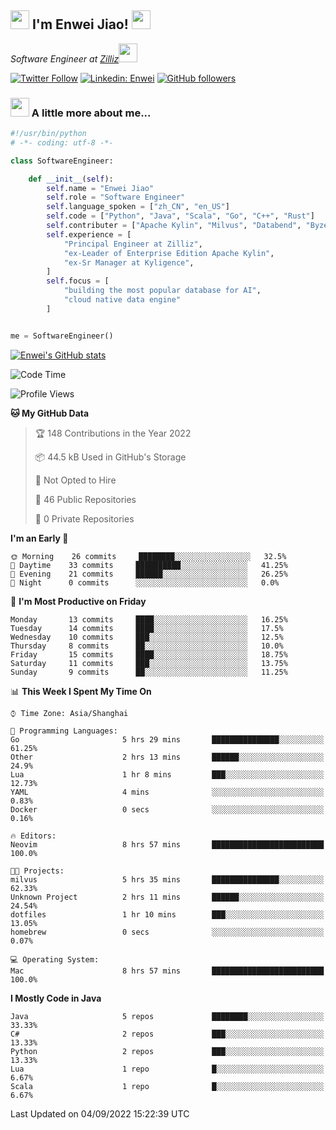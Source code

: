 <h2><img src="https://emojis.slackmojis.com/emojis/images/1531849430/4246/blob-sunglasses.gif?1531849430" width="30"/> I'm  Enwei Jiao! <img src="https://media.giphy.com/media/juBt25nT1KGys/giphy.gif" width=30> </h2>
<!-- <img align='right' src="https://media.giphy.com/media/M9gbBd9nbDrOTu1Mqx/giphy.gif" width="230"> -->
<p><em>Software Engineer at <a href="https://zilliz.com/">Zilliz</a><img src="https://media.giphy.com/media/WUlplcMpOCEmTGBtBW/giphy.gif" width="30"></em></p>

[![Twitter Follow](https://img.shields.io/twitter/follow/misteranmol?label=Follow)](https://twitter.com/intent/follow?screen_name=EnweiJiao)
[![Linkedin: Enwei](https://img.shields.io/badge/-enwei-blue?style=&logo=Linkedin&logoColor=white&link=https://www.linkedin.com/in/enwei-jiao-41192a97)](https://www.linkedin.com/in/enwei-jiao-41192a97/)
[![GitHub followers](https://img.shields.io/github/followers/jiaoew1991?label=Follow&style=social)](https://github.com/jiaoew1991)


### <img src="https://media.giphy.com/media/VgCDAzcKvsR6OM0uWg/giphy.gif" width="30"> A little more about me...  

```python
#!/usr/bin/python
# -*- coding: utf-8 -*-

class SoftwareEngineer:

    def __init__(self):
        self.name = "Enwei Jiao"
        self.role = "Software Engineer"
        self.language_spoken = ["zh_CN", "en_US"]
        self.code = ["Python", "Java", "Scala", "Go", "C++", "Rust"]
        self.contributer = ["Apache Kylin", "Milvus", "Databend", "Byzer-Lang"]
        self.experience = [
            "Principal Engineer at Zilliz",
            "ex-Leader of Enterprise Edition Apache Kylin",
            "ex-Sr Manager at Kyligence",
        ]
        self.focus = [
            "building the most popular database for AI",
            "cloud native data engine"
        ]


me = SoftwareEngineer()
```

[![Enwei's GitHub stats](https://github-readme-stats.vercel.app/api?username=jiaoew1991&count_private=true&show_icons=true)](https://github.com/jiaoew1991/jiaoew1991)

<!-- [![Top Langs](https://github-readme-stats.vercel.app/api/top-langs/?username=jiaoew1991&layout=compact)](https://github.com/jiaoew1991/jiaoew1991) -->

<!--START_SECTION:waka-->
![Code Time](http://img.shields.io/badge/Code%20Time-114%20hrs%2055%20mins-blue)

![Profile Views](http://img.shields.io/badge/Profile%20Views-4-blue)

**🐱 My GitHub Data** 

> 🏆 148 Contributions in the Year 2022
 > 
> 📦 44.5 kB Used in GitHub's Storage 
 > 
> 🚫 Not Opted to Hire
 > 
> 📜 46 Public Repositories 
 > 
> 🔑 0 Private Repositories  
 > 
**I'm an Early 🐤** 

```text
🌞 Morning    26 commits     ████████░░░░░░░░░░░░░░░░░   32.5% 
🌆 Daytime    33 commits     ██████████░░░░░░░░░░░░░░░   41.25% 
🌃 Evening    21 commits     ██████░░░░░░░░░░░░░░░░░░░   26.25% 
🌙 Night      0 commits      ░░░░░░░░░░░░░░░░░░░░░░░░░   0.0%

```
📅 **I'm Most Productive on Friday** 

```text
Monday       13 commits     ████░░░░░░░░░░░░░░░░░░░░░   16.25% 
Tuesday      14 commits     ████░░░░░░░░░░░░░░░░░░░░░   17.5% 
Wednesday    10 commits     ███░░░░░░░░░░░░░░░░░░░░░░   12.5% 
Thursday     8 commits      ██░░░░░░░░░░░░░░░░░░░░░░░   10.0% 
Friday       15 commits     ████░░░░░░░░░░░░░░░░░░░░░   18.75% 
Saturday     11 commits     ███░░░░░░░░░░░░░░░░░░░░░░   13.75% 
Sunday       9 commits      ██░░░░░░░░░░░░░░░░░░░░░░░   11.25%

```


📊 **This Week I Spent My Time On** 

```text
⌚︎ Time Zone: Asia/Shanghai

💬 Programming Languages: 
Go                       5 hrs 29 mins       ███████████████░░░░░░░░░░   61.25% 
Other                    2 hrs 13 mins       ██████░░░░░░░░░░░░░░░░░░░   24.9% 
Lua                      1 hr 8 mins         ███░░░░░░░░░░░░░░░░░░░░░░   12.73% 
YAML                     4 mins              ░░░░░░░░░░░░░░░░░░░░░░░░░   0.83% 
Docker                   0 secs              ░░░░░░░░░░░░░░░░░░░░░░░░░   0.16%

🔥 Editors: 
Neovim                   8 hrs 57 mins       █████████████████████████   100.0%

🐱‍💻 Projects: 
milvus                   5 hrs 35 mins       ███████████████░░░░░░░░░░   62.33% 
Unknown Project          2 hrs 11 mins       ██████░░░░░░░░░░░░░░░░░░░   24.54% 
dotfiles                 1 hr 10 mins        ███░░░░░░░░░░░░░░░░░░░░░░   13.05% 
homebrew                 0 secs              ░░░░░░░░░░░░░░░░░░░░░░░░░   0.07%

💻 Operating System: 
Mac                      8 hrs 57 mins       █████████████████████████   100.0%

```

**I Mostly Code in Java** 

```text
Java                     5 repos             ████████░░░░░░░░░░░░░░░░░   33.33% 
C#                       2 repos             ███░░░░░░░░░░░░░░░░░░░░░░   13.33% 
Python                   2 repos             ███░░░░░░░░░░░░░░░░░░░░░░   13.33% 
Lua                      1 repo              █░░░░░░░░░░░░░░░░░░░░░░░░   6.67% 
Scala                    1 repo              █░░░░░░░░░░░░░░░░░░░░░░░░   6.67%

```



 Last Updated on 04/09/2022 15:22:39 UTC
<!--END_SECTION:waka-->
